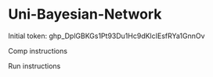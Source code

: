# Uni-Bayesian-Network

Initial token: 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

Comp instructions

Run instructions
